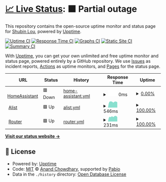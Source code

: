 # [📈 Live Status](https://ct1.898311.xyz): <!--live status--> **🟧 Partial outage**

This repository contains the open-source uptime monitor and status page for [Shubin Lou](https://ct1.898311.xyz), powered by [Upptime](https://github.com/upptime/upptime).

[![Uptime CI](https://github.com/898311543/upptime/workflows/Uptime%20CI/badge.svg)](https://github.com/898311543/upptime/actions?query=workflow%3A%22Uptime+CI%22)
[![Response Time CI](https://github.com/898311543/upptime/workflows/Response%20Time%20CI/badge.svg)](https://github.com/898311543/upptime/actions?query=workflow%3A%22Response+Time+CI%22)
[![Graphs CI](https://github.com/898311543/upptime/workflows/Graphs%20CI/badge.svg)](https://github.com/898311543/upptime/actions?query=workflow%3A%22Graphs+CI%22)
[![Static Site CI](https://github.com/898311543/upptime/workflows/Static%20Site%20CI/badge.svg)](https://github.com/898311543/upptime/actions?query=workflow%3A%22Static+Site+CI%22)
[![Summary CI](https://github.com/898311543/upptime/workflows/Summary%20CI/badge.svg)](https://github.com/898311543/upptime/actions?query=workflow%3A%22Summary+CI%22)

With [Upptime](https://upptime.js.org), you can get your own unlimited and free uptime monitor and status page, powered entirely by a GitHub repository. We use [Issues](https://github.com/898311543/upptime/issues) as incident reports, [Actions](https://github.com/898311543/upptime/actions) as uptime monitors, and [Pages](https://ct1.898311.xyz) for the status page.

<!--start: status pages-->
<!-- This summary is generated by Upptime (https://github.com/upptime/upptime) -->
<!-- Do not edit this manually, your changes will be overwritten -->
<!-- prettier-ignore -->
| URL | Status | History | Response Time | Uptime |
| --- | ------ | ------- | ------------- | ------ |
| <img alt="" src="https://icons.duckduckgo.com/ip3/hass.898311.xyz.ico" height="13"> [HomeAssistant](https://hass.898311.xyz:8123) | 🟥 Down | [home-assistant.yml](https://github.com/898311543/upptime/commits/HEAD/history/home-assistant.yml) | <details><summary><img alt="Response time graph" src="./graphs/home-assistant/response-time-week.png" height="20"> 0ms</summary><br><a href="https://ct1.898311.xyz/history/home-assistant"><img alt="Response time 1121" src="https://img.shields.io/endpoint?url=https%3A%2F%2Fraw.githubusercontent.com%2F898311543%2Fupptime%2FHEAD%2Fapi%2Fhome-assistant%2Fresponse-time.json"></a><br><a href="https://ct1.898311.xyz/history/home-assistant"><img alt="24-hour response time 0" src="https://img.shields.io/endpoint?url=https%3A%2F%2Fraw.githubusercontent.com%2F898311543%2Fupptime%2FHEAD%2Fapi%2Fhome-assistant%2Fresponse-time-day.json"></a><br><a href="https://ct1.898311.xyz/history/home-assistant"><img alt="7-day response time 0" src="https://img.shields.io/endpoint?url=https%3A%2F%2Fraw.githubusercontent.com%2F898311543%2Fupptime%2FHEAD%2Fapi%2Fhome-assistant%2Fresponse-time-week.json"></a><br><a href="https://ct1.898311.xyz/history/home-assistant"><img alt="30-day response time 0" src="https://img.shields.io/endpoint?url=https%3A%2F%2Fraw.githubusercontent.com%2F898311543%2Fupptime%2FHEAD%2Fapi%2Fhome-assistant%2Fresponse-time-month.json"></a><br><a href="https://ct1.898311.xyz/history/home-assistant"><img alt="1-year response time 1121" src="https://img.shields.io/endpoint?url=https%3A%2F%2Fraw.githubusercontent.com%2F898311543%2Fupptime%2FHEAD%2Fapi%2Fhome-assistant%2Fresponse-time-year.json"></a></details> | <details><summary><a href="https://ct1.898311.xyz/history/home-assistant">0.00%</a></summary><a href="https://ct1.898311.xyz/history/home-assistant"><img alt="All-time uptime 19.33%" src="https://img.shields.io/endpoint?url=https%3A%2F%2Fraw.githubusercontent.com%2F898311543%2Fupptime%2FHEAD%2Fapi%2Fhome-assistant%2Fuptime.json"></a><br><a href="https://ct1.898311.xyz/history/home-assistant"><img alt="24-hour uptime 0.00%" src="https://img.shields.io/endpoint?url=https%3A%2F%2Fraw.githubusercontent.com%2F898311543%2Fupptime%2FHEAD%2Fapi%2Fhome-assistant%2Fuptime-day.json"></a><br><a href="https://ct1.898311.xyz/history/home-assistant"><img alt="7-day uptime 0.00%" src="https://img.shields.io/endpoint?url=https%3A%2F%2Fraw.githubusercontent.com%2F898311543%2Fupptime%2FHEAD%2Fapi%2Fhome-assistant%2Fuptime-week.json"></a><br><a href="https://ct1.898311.xyz/history/home-assistant"><img alt="30-day uptime 7.96%" src="https://img.shields.io/endpoint?url=https%3A%2F%2Fraw.githubusercontent.com%2F898311543%2Fupptime%2FHEAD%2Fapi%2Fhome-assistant%2Fuptime-month.json"></a><br><a href="https://ct1.898311.xyz/history/home-assistant"><img alt="1-year uptime 19.33%" src="https://img.shields.io/endpoint?url=https%3A%2F%2Fraw.githubusercontent.com%2F898311543%2Fupptime%2FHEAD%2Fapi%2Fhome-assistant%2Fuptime-year.json"></a></details>
| <img alt="" src="https://icons.duckduckgo.com/ip3/hass.898311.xyz.ico" height="13"> [Alist](http://hass.898311.xyz:8200) | 🟩 Up | [alist.yml](https://github.com/898311543/upptime/commits/HEAD/history/alist.yml) | <details><summary><img alt="Response time graph" src="./graphs/alist/response-time-week.png" height="20"> 546ms</summary><br><a href="https://ct1.898311.xyz/history/alist"><img alt="Response time 594" src="https://img.shields.io/endpoint?url=https%3A%2F%2Fraw.githubusercontent.com%2F898311543%2Fupptime%2FHEAD%2Fapi%2Falist%2Fresponse-time.json"></a><br><a href="https://ct1.898311.xyz/history/alist"><img alt="24-hour response time 508" src="https://img.shields.io/endpoint?url=https%3A%2F%2Fraw.githubusercontent.com%2F898311543%2Fupptime%2FHEAD%2Fapi%2Falist%2Fresponse-time-day.json"></a><br><a href="https://ct1.898311.xyz/history/alist"><img alt="7-day response time 546" src="https://img.shields.io/endpoint?url=https%3A%2F%2Fraw.githubusercontent.com%2F898311543%2Fupptime%2FHEAD%2Fapi%2Falist%2Fresponse-time-week.json"></a><br><a href="https://ct1.898311.xyz/history/alist"><img alt="30-day response time 600" src="https://img.shields.io/endpoint?url=https%3A%2F%2Fraw.githubusercontent.com%2F898311543%2Fupptime%2FHEAD%2Fapi%2Falist%2Fresponse-time-month.json"></a><br><a href="https://ct1.898311.xyz/history/alist"><img alt="1-year response time 594" src="https://img.shields.io/endpoint?url=https%3A%2F%2Fraw.githubusercontent.com%2F898311543%2Fupptime%2FHEAD%2Fapi%2Falist%2Fresponse-time-year.json"></a></details> | <details><summary><a href="https://ct1.898311.xyz/history/alist">100.00%</a></summary><a href="https://ct1.898311.xyz/history/alist"><img alt="All-time uptime 85.62%" src="https://img.shields.io/endpoint?url=https%3A%2F%2Fraw.githubusercontent.com%2F898311543%2Fupptime%2FHEAD%2Fapi%2Falist%2Fuptime.json"></a><br><a href="https://ct1.898311.xyz/history/alist"><img alt="24-hour uptime 100.00%" src="https://img.shields.io/endpoint?url=https%3A%2F%2Fraw.githubusercontent.com%2F898311543%2Fupptime%2FHEAD%2Fapi%2Falist%2Fuptime-day.json"></a><br><a href="https://ct1.898311.xyz/history/alist"><img alt="7-day uptime 100.00%" src="https://img.shields.io/endpoint?url=https%3A%2F%2Fraw.githubusercontent.com%2F898311543%2Fupptime%2FHEAD%2Fapi%2Falist%2Fuptime-week.json"></a><br><a href="https://ct1.898311.xyz/history/alist"><img alt="30-day uptime 76.14%" src="https://img.shields.io/endpoint?url=https%3A%2F%2Fraw.githubusercontent.com%2F898311543%2Fupptime%2FHEAD%2Fapi%2Falist%2Fuptime-month.json"></a><br><a href="https://ct1.898311.xyz/history/alist"><img alt="1-year uptime 85.62%" src="https://img.shields.io/endpoint?url=https%3A%2F%2Fraw.githubusercontent.com%2F898311543%2Fupptime%2FHEAD%2Fapi%2Falist%2Fuptime-year.json"></a></details>
| <img alt="" src="https://icons.duckduckgo.com/ip3/null.ico" height="13"> [Router](hass.898311.xyz) | 🟩 Up | [router.yml](https://github.com/898311543/upptime/commits/HEAD/history/router.yml) | <details><summary><img alt="Response time graph" src="./graphs/router/response-time-week.png" height="20"> 231ms</summary><br><a href="https://ct1.898311.xyz/history/router"><img alt="Response time 237" src="https://img.shields.io/endpoint?url=https%3A%2F%2Fraw.githubusercontent.com%2F898311543%2Fupptime%2FHEAD%2Fapi%2Frouter%2Fresponse-time.json"></a><br><a href="https://ct1.898311.xyz/history/router"><img alt="24-hour response time 213" src="https://img.shields.io/endpoint?url=https%3A%2F%2Fraw.githubusercontent.com%2F898311543%2Fupptime%2FHEAD%2Fapi%2Frouter%2Fresponse-time-day.json"></a><br><a href="https://ct1.898311.xyz/history/router"><img alt="7-day response time 231" src="https://img.shields.io/endpoint?url=https%3A%2F%2Fraw.githubusercontent.com%2F898311543%2Fupptime%2FHEAD%2Fapi%2Frouter%2Fresponse-time-week.json"></a><br><a href="https://ct1.898311.xyz/history/router"><img alt="30-day response time 240" src="https://img.shields.io/endpoint?url=https%3A%2F%2Fraw.githubusercontent.com%2F898311543%2Fupptime%2FHEAD%2Fapi%2Frouter%2Fresponse-time-month.json"></a><br><a href="https://ct1.898311.xyz/history/router"><img alt="1-year response time 237" src="https://img.shields.io/endpoint?url=https%3A%2F%2Fraw.githubusercontent.com%2F898311543%2Fupptime%2FHEAD%2Fapi%2Frouter%2Fresponse-time-year.json"></a></details> | <details><summary><a href="https://ct1.898311.xyz/history/router">100.00%</a></summary><a href="https://ct1.898311.xyz/history/router"><img alt="All-time uptime 98.58%" src="https://img.shields.io/endpoint?url=https%3A%2F%2Fraw.githubusercontent.com%2F898311543%2Fupptime%2FHEAD%2Fapi%2Frouter%2Fuptime.json"></a><br><a href="https://ct1.898311.xyz/history/router"><img alt="24-hour uptime 100.00%" src="https://img.shields.io/endpoint?url=https%3A%2F%2Fraw.githubusercontent.com%2F898311543%2Fupptime%2FHEAD%2Fapi%2Frouter%2Fuptime-day.json"></a><br><a href="https://ct1.898311.xyz/history/router"><img alt="7-day uptime 100.00%" src="https://img.shields.io/endpoint?url=https%3A%2F%2Fraw.githubusercontent.com%2F898311543%2Fupptime%2FHEAD%2Fapi%2Frouter%2Fuptime-week.json"></a><br><a href="https://ct1.898311.xyz/history/router"><img alt="30-day uptime 100.00%" src="https://img.shields.io/endpoint?url=https%3A%2F%2Fraw.githubusercontent.com%2F898311543%2Fupptime%2FHEAD%2Fapi%2Frouter%2Fuptime-month.json"></a><br><a href="https://ct1.898311.xyz/history/router"><img alt="1-year uptime 98.58%" src="https://img.shields.io/endpoint?url=https%3A%2F%2Fraw.githubusercontent.com%2F898311543%2Fupptime%2FHEAD%2Fapi%2Frouter%2Fuptime-year.json"></a></details>

<!--end: status pages-->

[**Visit our status website →**](https://ct1.898311.xyz)

## 📄 License

- Powered by: [Upptime](https://github.com/upptime/upptime)
- Code: [MIT](./LICENSE) © [Anand Chowdhary](https://anandchowdhary.com), supported by [Pabio](https://pabio.com)
- Data in the `./history` directory: [Open Database License](https://opendatacommons.org/licenses/odbl/1-0/)
